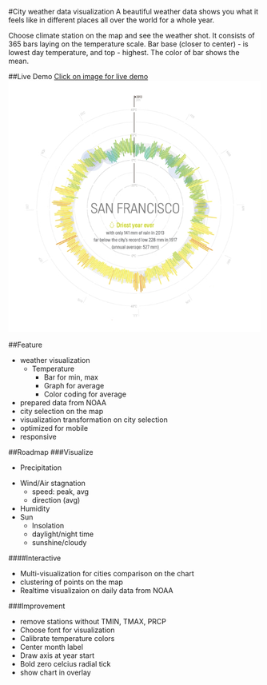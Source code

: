 #City weather data visualization
A beautiful weather data shows you what it feels like in different places all over the world for a whole year.

Choose climate station on the map and see the weather shot. It consists of 365 bars laying on the temperature scale. Bar base (closer to center) - is lowest day temperature, and top - highest. The color of bar shows the mean.

##Live Demo
[Click on image for live demo ![Live demo](https://raw.githubusercontent.com/Dmitra/cityweather/master/snapshot/sanfrancisco.jpg)](http://dmitra.com/vis/cityweather)

##Feature
  + weather visualization
    + Temperature
      + Bar for min, max
      + Graph for average
      + Color coding for average
  + prepared data from NOAA
  + city selection on the map
  + visualization transformation on city selection
  + optimized for mobile
  + responsive

##Roadmap
###Visualize
  - Precipitation
  * Wind/Air stagnation
    * speed: peak, avg
    * direction (avg) 
  * Humidity
  * Sun
    * Insolation
    * daylight/night time
    * sunshine/cloudy

####Interactive
  - Multi-visualization for cities comparison on the chart
  - clustering of points on the map
  - Realtime visualizaion on daily data from NOAA

###Improvement
  - remove stations without TMIN, TMAX, PRCP
  - Choose font for visualization
  - Calibrate temperature colors
  - Center month label
  - Draw axis at year start
  - Bold zero celcius radial tick
  - show chart in overlay 


